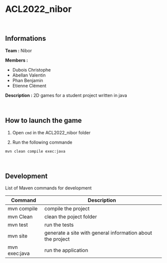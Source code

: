 # ACL2022_nibor

&nbsp;
## Informations

**Team :** Nibor

**Members :**
+ Dubois Christophe
+ Abellan Valentin
+ Phan Benjamin
+ Etienne Clément

**Description :** 2D games for a student project written in java

&nbsp;
## How to launch the game

1. Open `cmd` in the ACL2022_nibor folder

2. Run the following commande
```
mvn clean compile exec:java
```

&nbsp;
## Development

List of Maven commands for development

| Command     | Description |
| ----------- | ----------- |
| mvn compile | compile the project |
| mvn Clean   | clean the poject folder |
| mvn test    | run the tests |
| mvn site    | generate a site with general information about the project |
| mvn exec:java    | run the application |
